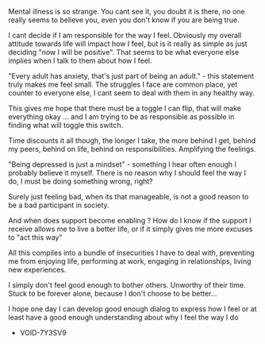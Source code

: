 Mental illness is so strange. You cant see it, you doubt it is there, no one really seems to believe you, even you don't know if you are being true.

I cant decide if I am responsible for the way I feel. Obviously my overall attitude towards life will impact how I feel, but is it really as simple as just deciding "now I will be positive". That seems to be what everyone else implies when I talk to them about how I feel.

"Every adult has anxiety, that's just part of being an adult." - this statement truly makes me feel small. The struggles I face are common place, yet counter to everyone else, I cant seem to deal with them in any healthy way.

This gives me hope that there must be a toggle I can flip, that will make everything okay ... and I am trying to be as responsible as possible in finding what will toggle this switch.

Time discounts it all though, the longer I take, the more behind I get, behind my peers, behind on life, behind on responsibilities. Amplifying the feelings.

"Being depressed is just a mindset" - something I hear often enough I probably believe it myself. There is no reason why I should feel the way I do, I must be doing something wrong, right?

Surely just feeling bad, when its that manageable, is not a good reason to be a bad participant in society.

And when does support become enabling ? How do I know if the support I receive allows me to live a better life, or if it simply gives me more excuses to "act this way"

All this compiles into a bundle of insecurities I have to deal with, preventing me from enjoying life, performing at work, engaging in relationships, living new experiences.

I simply don't feel good enough to bother others. Unworthy of their time. Stuck to be forever alone, because I don't choose to be better...

I hope one day I can develop good enough dialog to express how I feel or at least have a good enough understanding about why I feel the way I do

- VOID-7Y3SV9